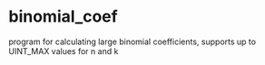# binomial_coef
program for calculating large binomial coefficients, supports up to UINT_MAX values for n and k
